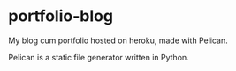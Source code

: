 portfolio-blog
==============

My blog cum portfolio hosted on heroku, made with  Pelican.

Pelican is a static file generator written in Python.
